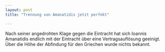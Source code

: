```yaml
---
layout: post
title: "Trennung von Amanatidis jetzt perfekt"

---
```


Nach seiner angedrohten Klage gegen die Eintracht hat sich Ioannis Amanatidis endlich mit der Eintracht über eine Vertragsauflösung geeinigt. Über die Höhe der Abfindung für den Griechen wurde nichts bekannt.


